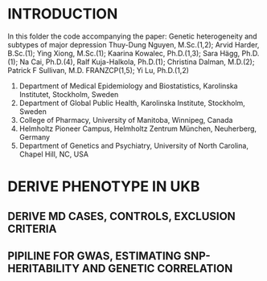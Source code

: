 # INTRODUCTION
In this folder the code accompanying the paper:
Genetic heterogeneity and subtypes of major depression
Thuy-Dung Nguyen, M.Sc.(1,2); Arvid Harder, B.Sc.(1); Ying Xiong, M.Sc.(1); Kaarina Kowalec, Ph.D.(1,3); Sara Hägg, Ph.D.(1); Na Cai, Ph.D.(4), Ralf Kuja-Halkola, Ph.D.(1); Christina Dalman, M.D.(2); Patrick F Sullivan, M.D. FRANZCP(1,5); Yi Lu, Ph.D.(1,2)
1.	Department of Medical Epidemiology and Biostatistics, Karolinska Institutet, Stockholm, Sweden
2.	Department of Global Public Health, Karolinska Institute, Stockholm, Sweden
3.	College of Pharmacy, University of Manitoba, Winnipeg, Canada
4.	Helmholtz Pioneer Campus, Helmholtz Zentrum München, Neuherberg, Germany
5.	Department of Genetics and Psychiatry, University of North Carolina, Chapel Hill, NC, USA

# DERIVE PHENOTYPE IN UKB
## DERIVE MD CASES, CONTROLS, EXCLUSION CRITERIA
## PIPILINE FOR GWAS, ESTIMATING SNP-HERITABILITY AND GENETIC CORRELATION



```{bash}
```
